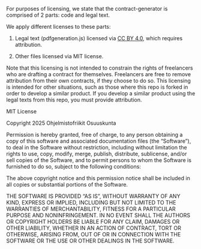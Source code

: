 For purposes of licensing, we state that the contract-generator is comprised of 2 parts: code and legal text.

We apply different licenses to these parts:

1. Legal text (pdfgeneration.js) licensed via [CC BY 4.0](https://creativecommons.org/licenses/by/4.0/), which requires attribution.

2. Other files licensed via MIT license.

Note that this licensing is not intended to constrain the rights of freelancers who are drafting a contract for themselves. Freelancers are free to remove attribution from their own contracts, if they choose to do so. This licensing is intended for other situations, such as those where this repo is forked in order to develop a similar product. If you develop a similar product using the legal texts from this repo, you must provide attribution.

MIT License

Copyright 2025 Ohjelmistofriikit Osuuskunta

Permission is hereby granted, free of charge, to any person obtaining a copy of this software and associated documentation files (the “Software”), to deal in the Software without restriction, including without limitation the rights to use, copy, modify, merge, publish, distribute, sublicense, and/or sell copies of the Software, and to permit persons to whom the Software is furnished to do so, subject to the following conditions:

The above copyright notice and this permission notice shall be included in all copies or substantial portions of the Software.

THE SOFTWARE IS PROVIDED “AS IS”, WITHOUT WARRANTY OF ANY KIND, EXPRESS OR IMPLIED, INCLUDING BUT NOT LIMITED TO THE WARRANTIES OF MERCHANTABILITY, FITNESS FOR A PARTICULAR PURPOSE AND NONINFRINGEMENT. IN NO EVENT SHALL THE AUTHORS OR COPYRIGHT HOLDERS BE LIABLE FOR ANY CLAIM, DAMAGES OR OTHER LIABILITY, WHETHER IN AN ACTION OF CONTRACT, TORT OR OTHERWISE, ARISING FROM, OUT OF OR IN CONNECTION WITH THE SOFTWARE OR THE USE OR OTHER DEALINGS IN THE SOFTWARE.